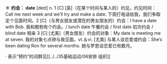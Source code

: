 ☀ <span class="category">**约会：**</span>
<span class="vocabulary">**date**</span> [deɪt] 
<span class="definition">n. 1 [C] [英]（在某个时间与某人的）约见，约见时间：</span>Call me next week and we’ll try and make a date. 下周打电话给我，我们争取定个见面时间。<span class="definition">2 [C]（与男女朋友或潜在的男女朋友的）约会：</span>I have a date with Bob. 我和鲍勃有个约会。/ lunch date 午餐约会 / first date 初次约会 / blind date 相亲 <span class="definition">3 [C] [尤美]（男女朋友）约会的对象：</span>My date is meeting me at seven. 我的对象七点钟与我见面。<span class="definition">vt.＆vi. [尤美] 与某人谈恋爱或约会：</span>She’s been dating Ron for several months. 她与罗恩谈恋爱已有数月。

· 表示“预约”的词群见[[../../35基础运动/06安排 组织]]
